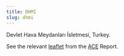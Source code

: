 ```yaml
---
title: DHMI
slug: dhmi
---
```


Devlet Hava Meydanları İsletmesi, Turkey.

See the relevant [leaflet][leaf] from the [ACE] Report.

[leaf]: /library/ace/ansp-factsheets/DHMI.pdf "ACE Benchmarking Report Factsheet: DHMI"

[ACE]: https://www.eurocontrol.int/sites/default/files/2022-06/eurocontrol-ace-2020-benchmarking-report.pdf "ACE 2020 Benchmarking Report"
